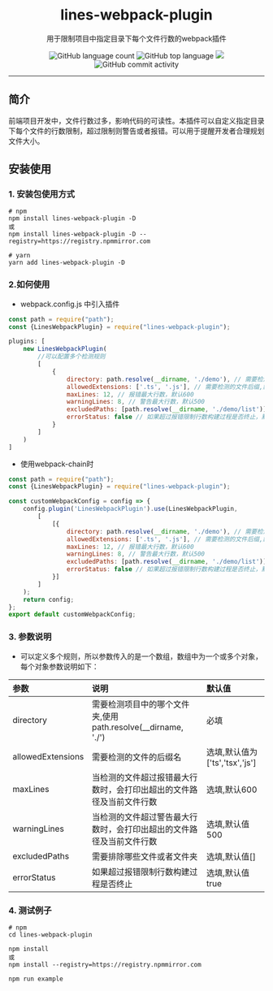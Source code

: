 <h1 align="center">lines-webpack-plugin</h1>

<p align="center">用于限制项目中指定目录下每个文件行数的webpack插件</p>

<p align="center">
    <img alt="GitHub language count" src="https://img.shields.io/github/languages/count/binginsist/lines-webpack-plugin" />
    <img src="https://img.shields.io/github/languages/top/binginsist/lines-webpack-plugin?style=flat-square&color=green"  alt="GitHub top language" />
    <img src="https://img.shields.io/badge/dynamic/json?color=green&label=github&query=%24.data.totalSubs&url=https%3A%2F%2Fapi.spencerwoo.com%2Fsubstats%2F%3Fsource%3Dgithub%26queryKey%3Dkingfront&style=flat-square&logo=github" />
    <img alt="GitHub commit activity" src="https://img.shields.io/github/commit-activity/m/binginsist/lines-webpack-plugin?color=yellow">
</p>

---

## 简介

前端项目开发中，文件行数过多，影响代码的可读性。本插件可以自定义指定目录下每个文件的行数限制，超过限制则警告或者报错。可以用于提醒开发者合理规划文件大小。

## 安装使用

### 1. 安装包使用方式

```shell
# npm
npm install lines-webpack-plugin -D
或
npm install lines-webpack-plugin -D --registry=https://registry.npmmirror.com

# yarn
yarn add lines-webpack-plugin -D
```

### 2.如何使用
- webpack.config.js 中引入插件
```js
const path = require("path");
const {LinesWebpackPlugin} = require("lines-webpack-plugin");
```

```js
plugins: [
    new LinesWebpackPlugin(
        //可以配置多个检测规则
        [
            {
                directory: path.resolve(__dirname, './demo'), // 需要检测的目录
                allowedExtensions: ['.ts', '.js'], // 需要检测的文件后缀,默认['ts','tsx','js']
                maxLines: 12, // 报错最大行数，默认600
                warningLines: 8, // 警告最大行数，默认500
                excludedPaths: [path.resolve(__dirname, './demo/list')], // 需要排除文件夹或文件，默认[]
                errorStatus: false // 如果超过报错限制行数构建过程是否终止，默认true
            }
        ]
    )
]
```

- 使用webpack-chain时
```js
const path = require("path");
const {LinesWebpackPlugin} = require("lines-webpack-plugin");
```

```js
const customWebpackConfig = config => {
    config.plugin('LinesWebpackPlugin').use(LinesWebpackPlugin,
        [
            [{
                directory: path.resolve(__dirname, './demo'), // 需要检测的目录
                allowedExtensions: ['.ts', '.js'], // 需要检测的文件后缀,默认['ts','tsx','js']
                maxLines: 12, // 报错最大行数，默认600
                warningLines: 8, // 警告最大行数，默认500
                excludedPaths: [path.resolve(__dirname, './demo/list')], // 需要排除文件夹或文件，默认[]
                errorStatus: false // 如果超过报错限制行数构建过程是否终止，默认true
            }]
        ]
    );
    return config;
};
export default customWebpackConfig;
```
### 3. 参数说明
- 可以定义多个规则，所以参数传入的是一个数组，数组中为一个或多个对象，每个对象参数说明如下： 

| 参数                | 说明                                                 | 默认值                          |
|:------------------|:---------------------------------------------------|:-----------------------------|
| directory         | 需要检测项目中的哪个文件夹,使用path.resolve(__dirname, './')      | 必填                           |
| allowedExtensions | 需要检测的文件的后缀名                                        | 选填,默认值为['ts','tsx','js'] |
| maxLines | 当检测的文件超过报错最大行数时，会打印出超出的文件路径及当前文件行数                 | 选填,默认600                     |
| warningLines | 当检测的文件超过警告最大行数时，会打印出超出的文件路径及当前文件行数                 | 选填,默认值500                    |
| excludedPaths | 需要排除哪些文件或者文件夹                                      | 选填,默认值[]                     |
| errorStatus | 如果超过报错限制行数构建过程是否终止                                 | 选填,默认值true                   |


### 4. 测试例子

```shell
# npm
cd lines-webpack-plugin

npm install 
或
npm install --registry=https://registry.npmmirror.com

npm run example
```